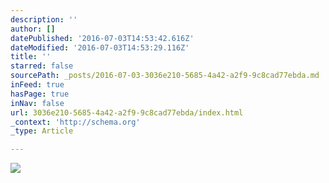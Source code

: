 ```yaml
---
description: ''
author: []
datePublished: '2016-07-03T14:53:42.616Z'
dateModified: '2016-07-03T14:53:29.116Z'
title: ''
starred: false
sourcePath: _posts/2016-07-03-3036e210-5685-4a42-a2f9-9c8cad77ebda.md
inFeed: true
hasPage: true
inNav: false
url: 3036e210-5685-4a42-a2f9-9c8cad77ebda/index.html
_context: 'http://schema.org'
_type: Article

---
```

![](https://the-grid-user-content.s3-us-west-2.amazonaws.com/eba368ab-909a-41af-88f9-6cf3f8bfe78e.jpg)